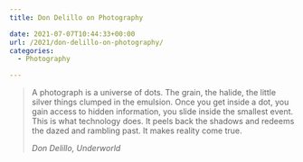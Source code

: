 ```yaml
---
title: Don Delillo on Photography

date: 2021-07-07T10:44:33+00:00
url: /2021/don-delillo-on-photography/
categories:
  - Photography

---
```

<!--kg-card-begin: html-->

<blockquote class="wp-block-quote">
  <p>
    A photograph is a universe of dots. The grain, the halide, the little silver things clumped in the emulsion. Once you get inside a dot, you gain access to hidden information, you slide inside the smallest event. This is what technology does. It peels back the shadows and redeems the dazed and rambling past. It makes reality come true.
  </p>
  
  <p>
    <cite>Don Delillo, Underworld</cite>
  </p>
</blockquote>

<!--kg-card-end: html-->